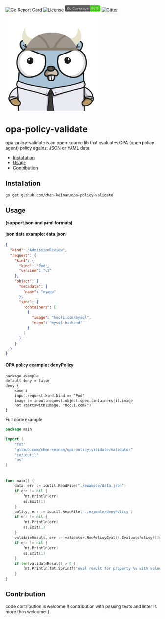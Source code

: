 [![Go Report Card](https://goreportcard.com/badge/github.com/chen-keinan/opa-policy-validate)](https://goreportcard.com/report/github.com/chen-keinan/opa-policy-validate)
[![License](https://img.shields.io/badge/License-Apache%202.0-blue.svg)](https://github.com/chen-keinan/go-command-eval/blob/master/LICENSE)
<img src="./pkg/img/coverage_badge.png" alt="test coverage badge">
[![Gitter](https://badges.gitter.im/beacon-sec/community.svg)](https://gitter.im/beacon-sec/community?utm_source=badge&utm_medium=badge&utm_campaign=pr-badge)
<br><img src="./pkg/img/opa_img_gopher.png" width="300" alt="opa_val logo"><br>

# opa-policy-validate

opa-policy-validate is an open-source lib that evaluates OPA (open policy agent) policy against JSON or YAML data.

* [Installation](#installation)
* [Usage](#usage)
* [Contribution](#Contribution)


## Installation

```shell
go get github.com/chen-keinan/opa-policy-validate
```

## Usage 
#### (support json and yaml formats)
#### json data example: data.json
```json
{
  "kind": "AdmissionReview",
  "request": {
    "kind": {
      "kind": "Pod",
      "version": "v1"
    },
    "object": {
      "metadata": {
        "name": "myapp"
      },
      "spec": {
        "containers": [
          {
            "image": "hooli.com/mysql",
            "name": "mysql-backend"
          }
        ]
      }
    }
  }
}
```
#### OPA policy example : denyPolicy

```shell
package example
default deny = false
deny {
	some i
	input.request.kind.kind == "Pod"
	image := input.request.object.spec.containers[i].image
	not startswith(image, "hooli.com/")
}
```

Full code example

```go
package main

import (
	"fmt"
	"github.com/chen-keinan/opa-policy-validate/validator"
	"io/ioutil"
	"os"
)


func main() {
	data, err := ioutil.ReadFile("./example/data.json")
	if err != nil {
		fmt.Println(err)
		os.Exit(1)
	}
	policy, err := ioutil.ReadFile("./example/denyPolicy")
	if err != nil {
		fmt.Println(err)
		os.Exit(1)
	}
	validateResult, err := validator.NewPolicyEval().EvaluatePolicy([]string{"deny"}, string(policy), string(data))
	if err != nil {
		fmt.Println(err)
		os.Exit(1)
	}
	if len(validateResult) > 0 {
		fmt.Println(fmt.Sprintf("eval result for property %v with value %v", validateResult[0].ValidateProperty, validateResult[0].Value))
	}
}
```


## Contribution
code contribution is welcome !!
contribution with passing tests and linter is more than welcome :)